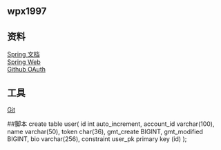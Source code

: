 ## wpx1997

## 资料
[Spring 文档](https://spring.io/guides/)\
[Spring Web](https://spring.io/guides/gs/serving-web-content/)\
[Github OAuth](https://developer.github.com/apps/building-oauth-apps/creating-an-oauth-app/)

## 工具
[Git](https://git-scm.com/download/win)

##脚本
create table user(
        	id int auto_increment,
        	account_id varchar(100),
        	name varchar(50),
        	token char(36),
        	gmt_create BIGINT,
        	gmt_modified BIGINT,
        	bio varchar(256),
        	constraint user_pk
        		primary key (id)
            );